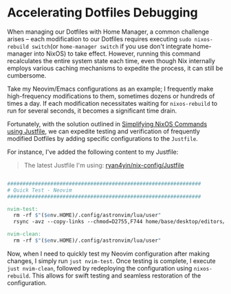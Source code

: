 # Accelerating Dotfiles Debugging

When managing our Dotfiles with Home Manager, a common challenge arises – each modification to our Dotfiles requires executing `sudo nixos-rebuild switch`(or `home-manager switch` if you use don't integrate home-manager into NixOS) to take effect. However, running this command recalculates the entire system state each time, even though Nix internally employs various caching mechanisms to expedite the process, it can still be cumbersome.

Take my Neovim/Emacs configurations as an example; I frequently make high-frequency modifications to them, sometimes dozens or hundreds of times a day. If each modification necessitates waiting for `nixos-rebuild` to run for several seconds, it becomes a significant time drain.

Fortunately, with the solution outlined in [Simplifying NixOS Commands using Justfile](./simplify-nixos-related-commands.md), we can expedite testing and verification of frequently modified Dotfiles by adding specific configurations to the `Justfile`.

For instance, I've added the following content to my Justfile:

> The latest Justfile I'm using: [ryan4yin/nix-config/Justfile](https://github.com/ryan4yin/nix-config/blob/main/Justfile)

```Makefile

###############################################################
# Quick Test - Neovim
###############################################################

nvim-test:
  rm -rf $"($env.HOME)/.config/astronvim/lua/user"
  rsync -avz --copy-links --chmod=D2755,F744 home/base/desktop/editors/neovim/astronvim_user/ $"($env.HOME)/.config/astronvim/lua/user"

nvim-clean:
  rm -rf $"($env.HOME)/.config/astronvim/lua/user"
```

Now, when I need to quickly test my Neovim configuration after making changes, I simply run `just nvim-test`. Once testing is complete, I execute `just nvim-clean`, followed by redeploying the configuration using `nixos-rebuild`. This allows for swift testing and seamless restoration of the configuration.


